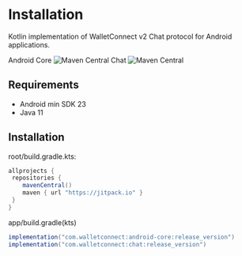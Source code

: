 # Installation

Kotlin implementation of WalletConnect v2 Chat protocol for Android applications.

Android Core ![Maven Central](https://img.shields.io/maven-central/v/com.walletconnect/android-core)
Chat ![Maven Central](https://img.shields.io/maven-central/v/com.walletconnect/chat)

## Requirements

* Android min SDK 23
* Java 11

## Installation
root/build.gradle.kts:
```gradle
allprojects {
 repositories {
    mavenCentral()
    maven { url "https://jitpack.io" }
 }
}
```

app/build.gradle(kts)

```gradle
implementation("com.walletconnect:android-core:release_version")
implementation("com.walletconnect:chat:release_version")
```
